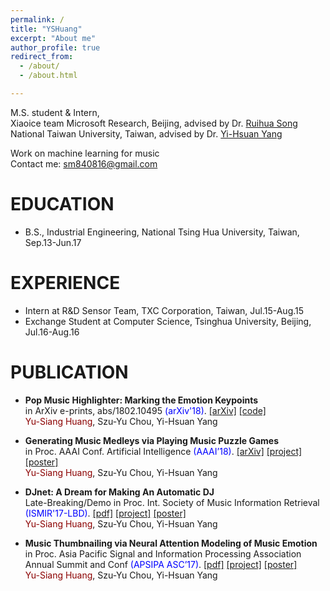 ```yaml
---
permalink: /
title: "YSHuang"
excerpt: "About me"
author_profile: true
redirect_from: 
  - /about/
  - /about.html

---
```

M.S. student & Intern, <br />
Xiaoice team Microsoft Research, Beijing, advised by Dr. [Ruihua Song](https://www.microsoft.com/en-us/research/people/rsong/) <br />
National Taiwan University, Taiwan, advised by Dr. [Yi-Hsuan Yang](http://mac.citi.sinica.edu.tw/~yang/) <br/>

Work on machine learning for music<br />
Contact me: sm840816@gmail.com

EDUCATION
======
* B.S., Industrial Engineering, National Tsing Hua University, Taiwan,  Sep.13-Jun.17

EXPERIENCE
=====
* Intern at R&D Sensor Team, TXC Corporation, Taiwan, Jul.15-Aug.15
* Exchange Student at Computer Science, Tsinghua University, Beijing,  Jul.16-Aug.16

PUBLICATION
======
* __Pop Music Highlighter: Marking the Emotion Keypoints__<br />
in ArXiv e-prints, abs/1802.10495 <span style="color:blue">(arXiv'18)</span>. [\[arXiv\]](https://arxiv.org/abs/1802.10495) [\[code\]](https://github.com/remyhuang/pop-music-highlighter/)<br />
<span style="color:darkred">Yu-Siang Huang</span>, Szu-Yu Chou, Yi-Hsuan Yang

* __Generating Music Medleys via Playing Music Puzzle Games__<br />
in Proc. AAAI Conf. Artificial Intelligence <span style="color:blue">(AAAI’18)</span>. [\[arXiv\]](https://arxiv.org/abs/1709.04384) [\[project\]](https://remyhuang.github.io/music_puzzle_game) [\[poster\]](https://remyhuang.github.io/files/huang18aaai-poster.pdf)<br />
<span style="color:darkred">Yu-Siang Huang</span>, Szu-Yu Chou, Yi-Hsuan Yang

* __DJnet: A Dream for Making An Automatic DJ__<br />
Late-Breaking/Demo in Proc. Int. Society of Music Information Retrieval <span style="color:blue">(ISMIR'17-LBD)</span>. [\[pdf\]](https://remyhuang.github.io/files/huang17ismir-lbd.pdf) [\[project\]](https://remyhuang.github.io/DJnet) [\[poster\]](https://remyhuang.github.io/files/huang17ismir-lbd-poster.pdf)<br />
<span style="color:darkred">Yu-Siang Huang</span>, Szu-Yu Chou, Yi-Hsuan Yang

* __Music Thumbnailing via Neural Attention Modeling of Music Emotion__<br />
in Proc. Asia Pacific Signal and Information Processing Association Annual Summit and Conf <span style="color:blue">(APSIPA ASC’17)</span>. [\[pdf\]](https://remyhuang.github.io/files/huang17apsipa.pdf) [\[project\]](https://remyhuang.github.io/music_thumbnailing) [\[poster\]](https://remyhuang.github.io/files/huang17apsipa-poster.pdf)<br />
<span style="color:darkred">Yu-Siang Huang</span>, Szu-Yu Chou, Yi-Hsuan Yang
